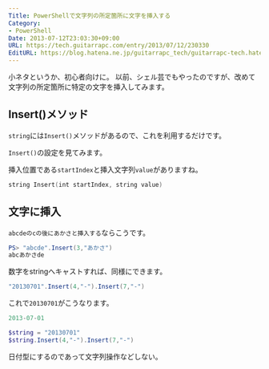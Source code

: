 ```yaml
---
Title: PowerShellで文字列の所定箇所に文字を挿入する
Category:
- PowerShell
Date: 2013-07-12T23:03:30+09:00
URL: https://tech.guitarrapc.com/entry/2013/07/12/230330
EditURL: https://blog.hatena.ne.jp/guitarrapc_tech/guitarrapc-tech.hatenablog.com/atom/entry/6802418398340941459
---
```



小ネタというか、初心者向けに。
以前、シェル芸でもやったのですが、改めて文字列の所定箇所に特定の文字を挿入してみます。

## Insert()メソッド

`string`には`Insert()`メソッドがあるので、これを利用するだけです。

`Insert()`の設定を見てみます。

挿入位置である`startIndex`と挿入文字列`value`がありますね。

```ps1
string Insert(int startIndex, string value)
```

## 文字に挿入

`abcdeのcの後にあかさと挿入する`ならこうです。

```ps1
PS> "abcde".Insert(3,"あかさ")
abcあかさde
```

数字をstringへキャストすれば、同様にできます。

```ps1
"20130701".Insert(4,"-").Insert(7,"-")
```

これで`20130701`がこうなります。

```ps1
2013-07-01
```

```ps1
$string = "20130701"
$string.Insert(4,"-").Insert(7,"-")
```

日付型にするのであって文字列操作などしない。
